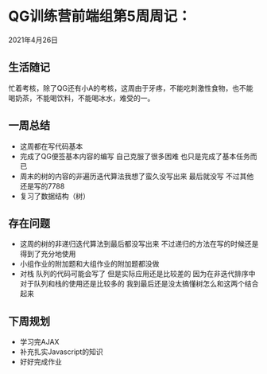 # QG训练营前端组第5周周记：

2021年4月26日

## 生活随记

忙着考核，除了QG还有小A的考核，这周由于牙疼，不能吃刺激性食物，也不能喝奶茶，不能喝饮料，不能喝冰水，难受的一。

## 一周总结

* 这周都在写代码基本
* 完成了QG便签基本内容的编写 自己克服了很多困难 也只是完成了基本任务而已
* 周末的树的内容的非遍历迭代算法我想了蛮久没写出来 最后就没写 不过其他还是写的7788
* 复习了数据结构（树）

## 存在问题

* 这周的树的非递归迭代算法到最后都没写出来 不过递归的方法在写的时候还是得到了充分地使用 
* 小组作业的附加题和大组作业的附加题都没做
* 对栈 队列的代码可能会写了 但是实际应用还是比较差的 因为在非迭代排序中 对于队列和栈的使用还是比较多的 我到最后还是没太搞懂树怎么和这两个结合起来

## 下周规划

* 学习完AJAX
* 补充扎实Javascript的知识
* 好好完成作业